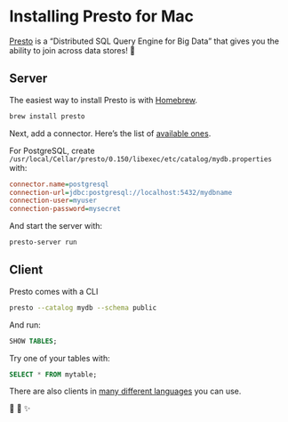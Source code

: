 # Installing Presto for Mac

[Presto](https://prestodb.io/) is a “Distributed SQL Query Engine for Big Data” that gives you the ability to join across data stores! :tada:

## Server

The easiest way to install Presto is with [Homebrew](http://brew.sh).

```sh
brew install presto
```

Next, add a connector. Here’s the list of [available ones](https://prestodb.io/docs/current/connector.html).

For PostgreSQL, create `/usr/local/Cellar/presto/0.150/libexec/etc/catalog/mydb.properties` with:

```ini
connector.name=postgresql
connection-url=jdbc:postgresql://localhost:5432/mydbname
connection-user=myuser
connection-password=mysecret
```

And start the server with:

```sh
presto-server run
```

## Client

Presto comes with a CLI

```sh
presto --catalog mydb --schema public
```

And run:

```sql
SHOW TABLES;
```

Try one of your tables with:

```sql
SELECT * FROM mytable;
```

There are also clients in [many different languages](https://prestodb.io/resources.html#libraries) you can use.

:rabbit: :tophat: :sparkles:
